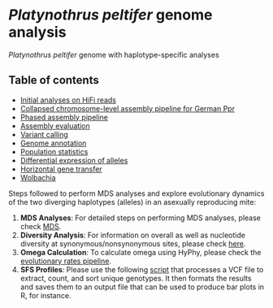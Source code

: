 # *Platynothrus peltifer* genome analysis
*Platynothrus peltifer* genome with haplotype-specific analyses 

## Table of contents
* [Initial analyses on HiFi reads](https://github.com/TheBastLab/Ppr_evolution/blob/main/initial_hifi_analyses.md)
* [Collapsed chromosome-level assembly pipeline for German Ppr](https://github.com/TheBastLab/Ppr_evolution/blob/main/assembly_hap0_German_Ppr.md)
* [Phased assembly pipeline](https://github.com/TheBastLab/Ppr_evolution/blob/main/phased_assembly.md)
* [Assembly evaluation](https://github.com/TheBastLab/Ppr_evolution/blob/main/assembly_evaluation.md)
* [Variant calling](https://github.com/TheBastLab/Ppr_evolution/blob/main/variant_calling.md)
* [Genome annotation](https://github.com/TheBastLab/Ppr_evolution/blob/main/Genome_annotation.md)
* [Population statistics](https://github.com/TheBastLab/Ppr_evolution/blob/main/population_statistics.md)
* [Differential expression of alleles](https://github.com/TheBastLab/Ppr_evolution/blob/main/Differential_expression_of_alleles.md)
* [Horizontal gene transfer](https://github.com/TheBastLab/Ppr_evolution/blob/main/Horizontal_gene_transfer.md)
* [Wolbachia](https://github.com/TheBastLab/Ppr_evolution/blob/main/Wolbachia.md)

Steps followed to perform MDS analyses and explore evolutionary dynamics of the two diverging haplotypes (alleles) in an asexually reproducing mite:

1. **MDS Analyses**: For detailed steps on performing MDS analyses, please check [MDS](https://github.com/TheBastLab/Ppr_evolution/blob/main/MDSing.md).
2. **Diversity Analysis**: For information on overall as well as nucleotide diversity at synonymous/nonsynonymous sites, please check [here](https://github.com/TheBastLab/Ppr_evolution/blob/main/calculateDiversity.md).
3. **Omega Calculation**: To calculate omega using HyPhy, please check the [evolutionary rates pipeline](https://github.com/TheBastLab/Ppr_evolution/blob/main/calculate_omega.md).
4. **SFS Profiles**: Please use the following [script](https://github.com/merrbii/Ppr_hap_divergence/blob/main/src/get_sfs_profiles.sh) that processes a VCF file to extract, count, and sort unique genotypes. It then formats the results and saves them to an output file that can be used to produce bar plots in R, for instance.
